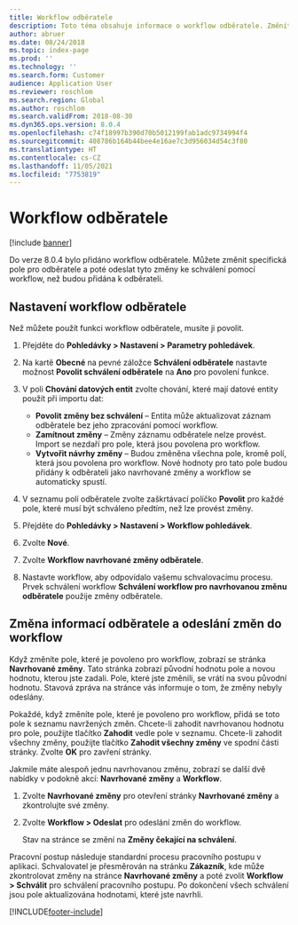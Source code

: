 ```yaml
---
title: Workflow odběratele
description: Toto téma obsahuje informace o workflow odběratele. Změníte specifická pole pro odběratele a poté odešlete tyto změny ke schválení pomocí workflow, než budou přidána k odběrateli.
author: abruer
ms.date: 08/24/2018
ms.topic: index-page
ms.prod: ''
ms.technology: ''
ms.search.form: Customer
audience: Application User
ms.reviewer: roschlom
ms.search.region: Global
ms.author: roschlom
ms.search.validFrom: 2018-08-30
ms.dyn365.ops.version: 8.0.4
ms.openlocfilehash: c74f18997b390d70b5012199fab1adc9734994f4
ms.sourcegitcommit: 408786b164b44bee4e16ae7c3d956034d54c3f80
ms.translationtype: HT
ms.contentlocale: cs-CZ
ms.lasthandoff: 11/05/2021
ms.locfileid: "7753819"
---
```

# <a name="customer-workflow"></a>Workflow odběratele

[!include [banner](../includes/banner.md)]

Do verze 8.0.4 bylo přidáno workflow odběratele. Můžete změnit specifická pole pro odběratele a poté odeslat tyto změny ke schválení pomocí workflow, než budou přidána k odběrateli.

## <a name="set-up-the-customer-workflow"></a>Nastavení workflow odběratele

Než můžete použít funkci workflow odběratele, musíte ji povolit.

1. Přejděte do **Pohledávky \> Nastavení \> Parametry pohledávek**.
2. Na kartě **Obecné** na pevné záložce **Schválení odběratele** nastavte možnost **Povolit schválení odběratele** na **Ano** pro povolení funkce.
3. V poli **Chování datových entit** zvolte chování, které mají datové entity použít při importu dat:

    - **Povolit změny bez schválení** – Entita může aktualizovat záznam odběratele bez jeho zpracování pomocí workflow.
    - **Zamítnout změny** – Změny záznamu odběratele nelze provést. Import se nezdaří pro pole, která jsou povolena pro workflow.
    - **Vytvořit návrhy změny** – Budou změněna všechna pole, kromě polí, která jsou povolena pro workflow. Nové hodnoty pro tato pole budou přidány k odběrateli jako navrhované změny a workflow se automaticky spustí.

4. V seznamu polí odběratele zvolte zaškrtávací políčko **Povolit** pro každé pole, které musí být schváleno předtím, než lze provést změny.
5. Přejděte do **Pohledávky \> Nastavení \> Workflow pohledávek**.
6. Zvolte **Nové**.
7. Zvolte **Workflow navrhované změny odběratele**. 
8. Nastavte workflow, aby odpovídalo vašemu schvalovacímu procesu. Prvek schválení workflow **Schválení workflow pro navrhovanou změnu odběratele** použije změny odběratele.

## <a name="change-customer-information-and-submit-the-changes-to-the-workflow"></a>Změna informací odběratele a odeslání změn do workflow

Když změníte pole, které je povoleno pro workflow, zobrazí se stránka **Navrhované změny**. Tato stránka zobrazí původní hodnotu pole a novou hodnotu, kterou jste zadali. Pole, které jste změnili, se vrátí na svou původní hodnotu. Stavová zpráva na stránce vás informuje o tom, že změny nebyly odeslány.

Pokaždé, když změníte pole, které je povoleno pro workflow, přidá se toto pole k seznamu navržených změn. Chcete-li zahodit navrhovanou hodnotu pro pole, použijte tlačítko **Zahodit** vedle pole v seznamu. Chcete-li zahodit všechny změny, použijte tlačítko **Zahodit všechny změny** ve spodní části stránky. Zvolte **OK** pro zavření stránky.

Jakmile máte alespoň jednu navrhovanou změnu, zobrazí se další dvě nabídky v podokně akcí: **Navrhované změny** a **Workflow**.

1. Zvolte **Navrhované změny** pro otevření stránky **Navrhované změny** a zkontrolujte své změny.
2. Zvolte **Workflow \> Odeslat** pro odeslání změn do workflow.

    Stav na stránce se změní na **Změny čekající na schválení**.

Pracovní postup následuje standardní procesu pracovního postupu v aplikaci. Schvalovatel je přesměrován na stránku **Zákazník**, kde může zkontrolovat změny na stránce **Navrhované změny** a poté zvolit **Workflow \> Schválit** pro schválení pracovního postupu. Po dokončení všech schválení jsou pole aktualizována hodnotami, které jste navrhli.


[!INCLUDE[footer-include](../../includes/footer-banner.md)]
